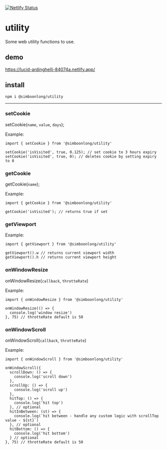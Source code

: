 [![Netlify Status](https://api.netlify.com/api/v1/badges/13e83d25-b833-48e5-bc73-bac4e8e32958/deploy-status)](https://app.netlify.com/sites/lucid-ardinghelli-84074a/deploys)

# utility
Some web utility functions to use.

## demo
https://lucid-ardinghelli-84074a.netlify.app/

## install
`npm i @simboonlong/utility`

---

### setCookie

setCookie(`name`, `value`, `days`);

Example:

```
import { setCookie } from '@simboonlong/utility'

setCookie('isVisited', true, 0.125); // set cookie to 3 hours expiry
setCookie('isVisited', true, 0); // deletes cookie by setting expiry to 0
```

### getCookie

getCookie(`name`);

Example:

```
import { getCookie } from '@simboonlong/utility'

getCookie('isVisited'); // returns true if set
```

### getViewport

Example:

```
import { getViewport } from '@simboonlong/utility'

getViewport().w // returns current viewport width
getViewport().h // returns current viewport height
```

### onWindowResize

onWindowResize(`callback`, `throtteRate`)

Example:

```
import { onWindowResize } from '@simboonlong/utility'

onWindowResize(() => {
  console.log('window resize')
}, 75) // throtteRate default is 50
```

### onWindowScroll

onWindowScroll(`callback`, `throtteRate`)

Example:

```
import { onWindowScroll } from '@simboonlong/utility'

onWindowScroll({
  scrollDown: () => {
    console.log('scroll down')
  },
  scrollUp: () => {
    console.log('scroll up')
  },
  hitTop: () => {
    console.log('hit top')
  }, // optional
  hitInBetween: (st) => {
    console.log(`hit between - handle any custom logic with scrollTop value - ${st}`)
  }, // optional
  hitBottom: () => {
    console.log('hit bottom')
  } // optional
}, 75) // throtteRate default is 50
```
